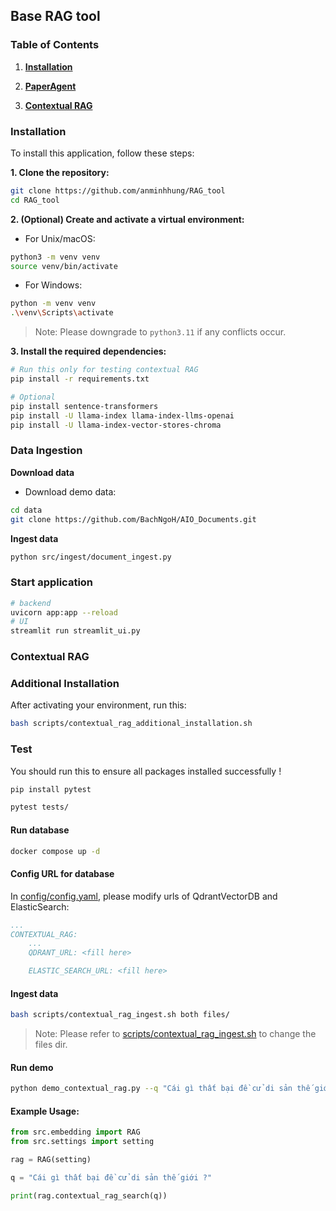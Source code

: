 ## Base RAG tool

### Table of Contents

1. [**Installation**](#installation)

2. [**PaperAgent**](#data-ingestion)

3. [**Contextual RAG**](#contextual-rag)

### Installation

To install this application, follow these steps:

**1. Clone the repository:**

```bash
git clone https://github.com/anminhhung/RAG_tool
cd RAG_tool
```

**2. (Optional) Create and activate a virtual environment:**

-   For Unix/macOS:

```bash
python3 -m venv venv
source venv/bin/activate
```

-   For Windows:

```bash
python -m venv venv
.\venv\Scripts\activate
```

> Note: Please downgrade to `python3.11` if any conflicts occur.

**3. Install the required dependencies:**

```bash
# Run this only for testing contextual RAG
pip install -r requirements.txt

# Optional
pip install sentence-transformers
pip install -U llama-index llama-index-llms-openai
pip install -U llama-index-vector-stores-chroma
```

### Data Ingestion

**Download data**

-   Download demo data:

```bash
cd data
git clone https://github.com/BachNgoH/AIO_Documents.git
```

**Ingest data**

```bash
python src/ingest/document_ingest.py
```

### Start application

```bash
# backend
uvicorn app:app --reload
# UI
streamlit run streamlit_ui.py

```

### Contextual RAG

### Additional Installation

After activating your environment, run this:

```bash
bash scripts/contextual_rag_additional_installation.sh
```

### Test

You should run this to ensure all packages installed successfully !

```bash
pip install pytest

pytest tests/
```

#### Run database

```bash
docker compose up -d
```

#### Config URL for database

In [config/config.yaml](./config/config.yaml), please modify urls of QdrantVectorDB and ElasticSearch:

```yml
...
CONTEXTUAL_RAG:
    ...
    QDRANT_URL: <fill here>

    ELASTIC_SEARCH_URL: <fill here>
```

#### Ingest data

```bash
bash scripts/contextual_rag_ingest.sh both files/
```

> Note: Please refer to [scripts/contextual_rag_ingest.sh](scripts/contextual_rag_ingest.sh) to change the files dir.

#### Run demo

```bash
python demo_contextual_rag.py --q "Cái gì thất bại đề cử di sản thế giới ?" --compare --debug
```

#### Example Usage:

```python
from src.embedding import RAG
from src.settings import setting

rag = RAG(setting)

q = "Cái gì thất bại đề cử di sản thế giới ?"

print(rag.contextual_rag_search(q))
```
